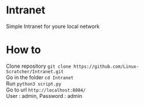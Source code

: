 # Intranet
Simple Intranet for youre local network<br>
# How to<br>
Clone repository
`git clone https://github.com/Linux-Scratcher/Intranet.git`<br>
Go in the folder
`cd Intranet`<br>
Run
`python3 script.py`<br>
Go to url
`http://localhost:8084/`<br>
User : admin, Password : admin 
